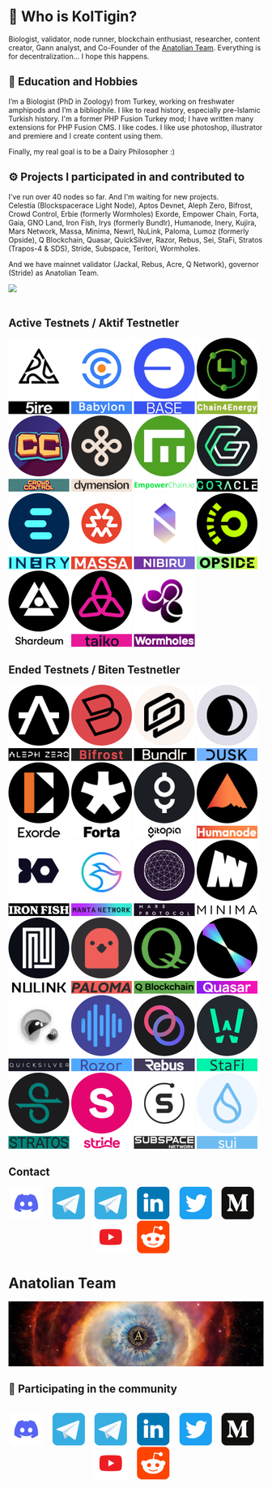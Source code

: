 # 🧬 Who is KolTigin?
Biologist, validator, node runner, blockchain enthusiast, researcher, content creator, Gann analyst, and Co-Founder of the [Anatolian Team](https://github.com/AnatolianTeam). Everything is for decentralization... I hope this happens.

## 🎣 Education and Hobbies
I’m a Biologist (PhD in Zoology) from Turkey, working on freshwater amphipods and I’m a bibliophile. I like to read history, especially pre-Islamic Turkish history. I'm a former PHP Fusion Turkey mod; I have written many extensions for PHP Fusion CMS. I like codes. I like use photoshop, illustrator and premiere and I create content using them.

Finally, my real goal is to be a Dairy Philosopher :)

## ⚙️ Projects I participated in and contributed to
I've run over 40 nodes so far. And I'm waiting for new projects.<br />
Celestia (Blockspacerace Light Node), Aptos Devnet, Aleph Zero, Bifrost, Crowd Control, Erbie (formerly Wormholes) Exorde, Empower Chain, Forta, Gaia, GNO Land, Iron Fish, Irys (formerly Bundlr), Humanode, Inery, Kujira, Mars Network, Massa, Minima, Newrl, NuLink, Paloma, Lumoz (formerly Opside), Q Blockchain, Quasar, QuickSilver, Razor, Rebus, Sei, StaFi, Stratos (Trapos-4 & SDS), Stride, Subspace, Teritori, Wormholes. 

And we have mainnet validator (Jackal, Rebus, Acre, Q Network), governor (Stride) as Anatolian Team.

<div align="center">
  <div style="display: flex; align-items: flex-start;">
    <img align="top" src="https://komarev.com/ghpvc/?username=koltigin&color=brightgreen" height='35'/>
<br />
<br />
  </div>
</div>


## Active Testnets / Aktif Testnetler

[<img src='https://github.com/koltigin/koltigin/blob/main/logos/5ire.png' alt='5ire'>](https://#) [<img src='https://github.com/koltigin/koltigin/blob/main/logos/babylon.png' alt='babylon'>](https://babylon.explorers.guru/validator/bbnvaloper1n72vp5xs7ym7705t0rwtgxt6v3s0t3072mja6l) [<img src='https://github.com/koltigin/koltigin/blob/main/logos/base.png?raw=true' alt='base'>](https://#) [<img src='https://github.com/koltigin/koltigin/blob/main/logos/chain4energy.png' alt='c4e'>](https://explorer-testnet.c4e.io/validators/c4evaloper1n72vp5xs7ym7705t0rwtgxt6v3s0t307n7dk3w) [<img src='https://github.com/koltigin/koltigin/blob/main/logos/crowdcontrol.png' alt='crowdcontrol'>](https://explorer.kjnodes.com/cardchain-testnet/staking/ccvaloper1vecesanll83q8np8d7ktgs0c3fegutkdr9eacp) [<img src='https://github.com/koltigin/koltigin/blob/main/logos/dymension.png' alt='dymension'>](https://dymension.explorers.guru/validator/dymvaloper1hpc6du6mtzkjankhyxa78f5y7dp2p84dqd0egu) [<img src='https://github.com/koltigin/koltigin/blob/main/logos/empowerchain.png' alt='babylon'>](https://empower.explorers.guru/validator/empowervaloper1a2sjsmud92g39ta2uysgc3legu8cefw8lz3lh9) [<img src='https://github.com/koltigin/koltigin/blob/main/logos/goracle.png?raw=true' alt='goracle'>](https://#) [<img src='https://github.com/koltigin/koltigin/blob/main/logos/inery.png' alt='c4e'>](https://explorer.inery.io/master-nodes/account_info/?name=koltigin) [<img src='https://github.com/koltigin/koltigin/blob/main/logos/massa.png' alt='massa'>](https://test.massa.net/v1/) [<img src='https://github.com/koltigin/koltigin/blob/main/logos/nibiru.png' alt='nibiru'>](https://nibiru.explorers.guru/validator/nibivaloper1n72vp5xs7ym7705t0rwtgxt6v3s0t3077ern5f) [<img src='https://github.com/koltigin/koltigin/blob/main/logos/opside.png' alt='opside'>](https://pre-alpha-beacon.opside.info/validator/1521) [<img src='https://github.com/koltigin/koltigin/blob/main/logos/shardeum.png' alt='shardeum'>](https://#) [<img src='https://github.com/koltigin/koltigin/blob/main/logos/taiko.png' alt='taiko'>](https://) [<img src='https://github.com/koltigin/koltigin/blob/main/logos/wormholes.png' alt='wormholes'>](https://www.wormholesscan.com/#/AccountDetail/0xc1Dd4aE2C303ea86394345CE0CD3523Aa6fa70Ca)

## Ended Testnets / Biten Testnetler

[<img src='https://github.com/koltigin/koltigin/blob/main/logos/alephzero.png' alt='alephzero'>](https://#) [<img src='https://github.com/koltigin/koltigin/blob/main/logos/bifrost.png' alt='bifrost'>](https://#) [<img src='https://github.com/koltigin/koltigin/blob/main/logos/bundlr.png' alt='base'>](https://#) [<img src='https://github.com/koltigin/koltigin/blob/main/logos/dusknetwork.png' alt='dusknetwork'>](https://#) [<img src='https://github.com/koltigin/koltigin/blob/main/logos/exorde.png' alt='exorde'>](https://#) [<img src='https://github.com/koltigin/koltigin/blob/main/logos/forta.png' alt='forta'>](https://#) [<img src='https://github.com/koltigin/koltigin/blob/main/logos/gitopia.png' alt='gitopia'>](https://#) [<img src='https://github.com/koltigin/koltigin/blob/main/logos/humanode.png' alt='humanode'>](https://#) [<img src='https://github.com/koltigin/koltigin/blob/main/logos/ironfish.png' alt='ironfish'>](https://#) [<img src='https://github.com/koltigin/koltigin/blob/main/logos/mantanetwork.png' alt='mantanetwork'>](https://#) [<img src='https://github.com/koltigin/koltigin/blob/main/logos/marsprotocol.png' alt='marsprotocol'>](https://#) [<img src='https://github.com/koltigin/koltigin/blob/main/logos/minima.png' alt='minima'>](https://#) [<img src='https://github.com/koltigin/koltigin/blob/main/logos/nulink.png' alt='nulink'>](https://#) [<img src='https://github.com/koltigin/koltigin/blob/main/logos/paloma.png' alt='paloma'>](https://) [<img src='https://github.com/koltigin/koltigin/blob/main/logos/qblockchain.png' alt='qblockchain'>](https://#) [<img src='https://github.com/koltigin/koltigin/blob/main/logos/quasar.png' alt='quasar'>](https://#) [<img src='https://github.com/koltigin/koltigin/blob/main/logos/quicksilver.png' alt='quicksilver'>](https://#) [<img src='https://github.com/koltigin/koltigin/blob/main/logos/razor.png' alt='razor'>](https://#) [<img src='https://github.com/koltigin/koltigin/blob/main/logos/rebus.png' alt='rebus'>](https://#) [<img src='https://github.com/koltigin/koltigin/blob/main/logos/stafi.png' alt='stafi'>](https://#) [<img src='https://github.com/koltigin/koltigin/blob/main/logos/stratos.png' alt='stratos'>](https://#) [<img src='https://github.com/koltigin/koltigin/blob/main/logos/stride.png' alt='stride'>](https://#) [<img src='https://github.com/koltigin/koltigin/blob/main/logos/subspace.png' alt='subspace'>](https://#) [<img src='https://github.com/koltigin/koltigin/blob/main/logos/sui.png' alt='sui'>](https://#)

## Contact

<div align="center">
  <a href="https://discordapp.com/users/837933958280904737"><img src="https://github.com/koltigin/koltigin/blob/main/static/discord.svg" width="64" /></a>
  &nbsp; &nbsp;
  <a href="https://t.me/mehmetkoltigin"><img src="https://github.com/koltigin/koltigin/blob/main/static/telegram.svg" width="64" /></a>
  &nbsp; &nbsp;
  <a href="https://t.me/AnatolianTeam"><img src="https://github.com/koltigin/koltigin/blob/main/static/telegram.svg" width="64" /></a>
  &nbsp; &nbsp;
  <a href="https://www.linkedin.com/company/"><img src="https://github.com/koltigin/koltigin/blob/main/static/linkedin.svg" width="64" /></a>
  &nbsp; &nbsp;
  <a href="https://twitter.com/mehmetkoltigin"><img src="https://github.com/koltigin/koltigin/blob/main/static/twitter.svg" width="64" /></a>
  &nbsp; &nbsp;
  <a href="https://medium.com/@mehmetkoltigin"><img src="https://github.com/koltigin/koltigin/blob/main/static/medium.svg" width="64" /></a>
  &nbsp; &nbsp;
  <a href="https://www.youtube.com/@mehmetkoltigin"><img src="https://github.com/koltigin/koltigin/blob/main/static/youtube.svg" width="64" /></a>
  &nbsp; &nbsp;
  <a href="https://www.reddit.com/user/MehmetKolTigin" target="_blank" rel="noopener noreferrer"><img src="https://github.com/koltigin/koltigin/blob/main/static/reddit.svg" width="64" /></a>
  &nbsp; &nbsp;
</div>

# Anatolian Team
<a href="https://anatolianteam.com/"><img src="/static/Anatolian-Team-GitHub-Banner.jpg" /></a>
## 🙋 Participating in the community

<br/>

<div align="center">
  <a href="https://discord.gg/AnatolianTeam#9538"><img src="/static/discord.svg" width="64" /></a>
  &nbsp; &nbsp;
  <a href="https://t.me/AnatolianTeamduyuru"><img src="/static/telegram.svg" width="64" /></a>
  &nbsp; &nbsp;
  <a href="https://t.me/AnatolianTeam"><img src="/static/telegram.svg" width="64" /></a>
  &nbsp; &nbsp;
  <a href="https://www.linkedin.com/company/anatolianteam"><img src="/static/linkedin.svg" width="64" /></a>
  &nbsp; &nbsp;
  <a href="https://twitter.com/AnatolianTeam"><img src="/static/twitter.svg" width="64" /></a>
  &nbsp; &nbsp;
  <a href="https://medium.com/AnatolianTeam"><img src="/static/medium.svg" width="64" /></a>
  &nbsp; &nbsp;
  <a href="https://www.youtube.com/@AnatolianTeam"><img src="/static/youtube.svg" width="64" /></a>
  &nbsp; &nbsp;
  <a href="https://www.reddit.com/r/AnatolianTeam" target="_blank" rel="noopener noreferrer"><img src="/static/reddit.svg" width="64" /></a>  
  &nbsp; &nbsp;
</div>
